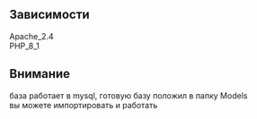 
## Зависимости

Apache_2.4 <br>
PHP_8_1


## Внимание
база работает в mysql, готовую базу положил в папку Models<br>
вы можете импортировать и работать